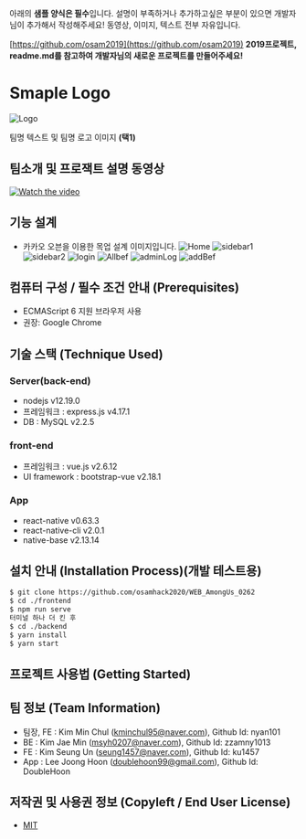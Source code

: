 아래의 **샘플 양식은 필수**입니다.
설명이 부족하거나 추가하고싶은 부분이 있으면 개발자님이 추가해서 작성해주세요!
동영상, 이미지, 텍스트 전부 자유입니다.

[https://github.com/osam2019](https://github.com/osam2019)
**2019프로젝트, readme.md를 참고하여 개발자님의 새로운 프로젝트를 만들어주세요!**

# Smaple Logo
![Logo](https://logosbynick.com/wp-content/uploads/2018/03/final-logo-example.png)

팀명 텍스트 및 팀명 로고 이미지 **(택1)**

## 팀소개 및 프로잭트 설명 동영상
[![Watch the video](https://img.youtube.com/vi/LjX3eVQdIyk/0.jpg)](https://www.youtube.com/watch?time_continue=117&v=LjX3eVQdIyk)

## 기능 설계
 -  카카오 오븐을 이용한 목업 설계 이미지입니다.
![Home](https://user-images.githubusercontent.com/72017937/97103865-aae58f80-16f2-11eb-9d52-98424e06ece6.JPG)
![sidebar1](https://user-images.githubusercontent.com/72017937/97103867-acaf5300-16f2-11eb-9b22-34bf8b667881.JPG)
![sidebar2](https://user-images.githubusercontent.com/72017937/97103869-ade08000-16f2-11eb-90ad-fe010f827deb.JPG)
![login](https://user-images.githubusercontent.com/72017937/97103872-b1740700-16f2-11eb-9664-b526574d1048.JPG)
![Allbef](https://user-images.githubusercontent.com/72017937/97103876-b46ef780-16f2-11eb-8f14-4214f1de1e07.JPG)
![adminLog](https://user-images.githubusercontent.com/72017937/97103877-b769e800-16f2-11eb-8bdb-f5870b0495a0.JPG)
![addBef](https://user-images.githubusercontent.com/72017937/97103879-b89b1500-16f2-11eb-99ec-71841219a72e.JPG)

## 컴퓨터 구성 / 필수 조건 안내 (Prerequisites)
* ECMAScript 6 지원 브라우저 사용
* 권장: Google Chrome

## 기술 스택 (Technique Used) 
### Server(back-end)
 - nodejs v12.19.0
 - 프레임워크 : express.js v4.17.1
 - DB : MySQL v2.2.5
 
### front-end
 - 프레임워크 : vue.js v2.6.12
 - UI framework : bootstrap-vue v2.18.1

### App
 - react-native v0.63.3
 - react-native-cli v2.0.1
 - native-base v2.13.14

## 설치 안내 (Installation Process)(개발 테스트용)
```bash
$ git clone https://github.com/osamhack2020/WEB_AmongUs_0262
$ cd ./frontend
$ npm run serve
터미널 하나 더 킨 후
$ cd ./backend
$ yarn install
$ yarn start
```

## 프로젝트 사용법 (Getting Started)

 
## 팀 정보 (Team Information)
- 팀장, FE : Kim Min Chul (kminchul95@naver.com), Github Id: nyan101
- BE : Kim Jae Min (msyh0207@naver.com), Github Id: zzamny1013
- FE : Kim Seung Un (seung1457@naver.com), Github Id: ku1457
- App : Lee Joong Hoon (doublehoon99@gmail.com), Github Id: DoubleHoon

## 저작권 및 사용권 정보 (Copyleft / End User License)
 * [MIT](https://github.com/osamhack2020/WEB_AmongUs_0262/blob/master/license.md)
